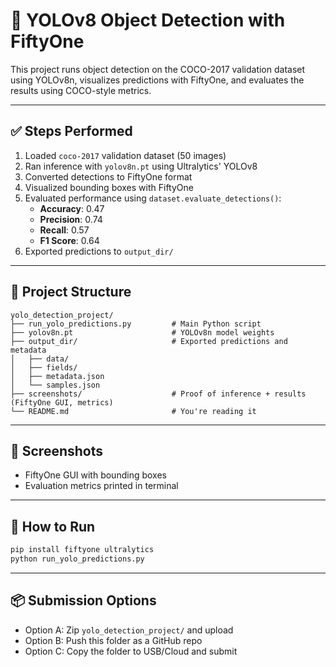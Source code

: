 # 🧠 YOLOv8 Object Detection with FiftyOne

This project runs object detection on the COCO-2017 validation dataset using YOLOv8n, visualizes predictions with FiftyOne, and evaluates the results using COCO-style metrics.

---

## ✅ Steps Performed

1. Loaded `coco-2017` validation dataset (50 images)
2. Ran inference with `yolov8n.pt` using Ultralytics' YOLOv8
3. Converted detections to FiftyOne format
4. Visualized bounding boxes with FiftyOne
5. Evaluated performance using `dataset.evaluate_detections()`:
   - **Accuracy**: 0.47  
   - **Precision**: 0.74  
   - **Recall**: 0.57  
   - **F1 Score**: 0.64  
6. Exported predictions to `output_dir/`

---

## 📁 Project Structure

```
yolo_detection_project/
├── run_yolo_predictions.py         # Main Python script  
├── yolov8n.pt                      # YOLOv8n model weights  
├── output_dir/                     # Exported predictions and metadata  
│   ├── data/  
│   ├── fields/  
│   ├── metadata.json  
│   └── samples.json  
├── screenshots/                    # Proof of inference + results (FiftyOne GUI, metrics)  
└── README.md                       # You're reading it  
```

---

## 📸 Screenshots

- FiftyOne GUI with bounding boxes  
- Evaluation metrics printed in terminal

---

## 🚀 How to Run

```bash
pip install fiftyone ultralytics
python run_yolo_predictions.py
```

---

## 📦 Submission Options

- Option A: Zip `yolo_detection_project/` and upload  
- Option B: Push this folder as a GitHub repo  
- Option C: Copy the folder to USB/Cloud and submit  
